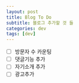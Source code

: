 ```yaml
---
layout: post
title: Blog To Do
subtitle: 블로그 추가할 것 들
categories: dev
tags: [dev]
---
```


- [ ] 방문자 수 카운팅
- [ ] 댓글기능 추가
- [ ] 자기소개 추가
- [ ] 광고추가

